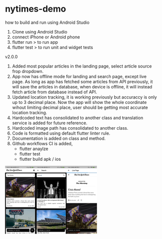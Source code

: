 # nytimes-demo

how to build and run using Android Studio
1. Clone using Android Studio
2. connect iPhone or Android phone
3. flutter run > to run app 
4. flutter test > to run unit and widget tests

v2.0.0
1. Added most popular articles in the landing page, select article source frop dropdown.
2. App now has offline mode for landing and search page, except live page. As long as app has
   fetched some articles from API previously, it will save the articles in database, when device is
   offline, it will instead fetch article from database instead of API.
3. Updated location tracking, it is working previously but accuraccy is only up to 3 decimal place.
   Now the app will show the whole coordinate wihout limiting decimal place, user should be getting
   most accurate location tracking.
4. Hardcoded text has consolidated to another class and translation service is added for future
   reference.
5. Hardcoded image path has consolidated to another class.
6. Code is formatted using default flutter linter rule.
7. Documentation is added on class and method.
8. Github workflows CI is added,
   - flutter anaylze
   - flutter test
   - flutter build apk / ios

<img src="images/landing.jpg" width=20% height=20%><img src="images/search.jpg" width=20% height=20%><img src="images/webview.jpg" width=20% height=20%>
